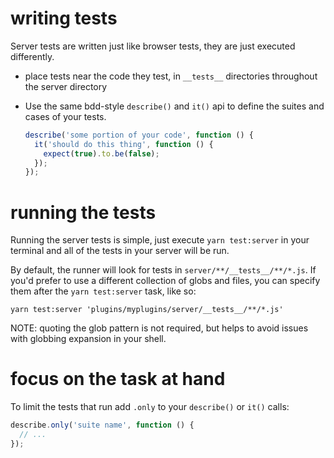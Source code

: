 writing tests
=============

Server tests are written just like browser tests, they are just executed differently.

  - place tests near the code they test, in `__tests__` directories throughout
    the server directory
  - Use the same bdd-style `describe()` and `it()` api to define the suites
    and cases of your tests.

    ```js
    describe('some portion of your code', function () {
      it('should do this thing', function () {
        expect(true).to.be(false);
      });
    });
    ```


running the tests
=================

Running the server tests is simple, just execute `yarn test:server` in your terminal
and all of the tests in your server will be run.

By default, the runner will look for tests in `server/**/__tests__/**/*.js`. If you'd prefer to
use a different collection of globs and files, you can specify them after the `yarn test:server`
task, like so:

`yarn test:server 'plugins/myplugins/server/__tests__/**/*.js'`

NOTE: quoting the glob pattern is not required, but helps to avoid issues with globbing expansion
in your shell.


focus on the task at hand
=========================

To limit the tests that run add `.only` to your `describe()` or `it()` calls:

```js
describe.only('suite name', function () {
  // ...
});
```
